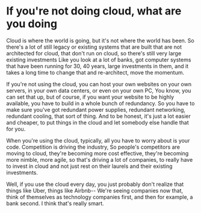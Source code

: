 # If you're not doing cloud, what are you doing

Cloud is where the world is going, but it's not where the world has been. So there's a lot of still legacy or existing systems that are built that are not architected for cloud, that don't run on cloud, so there's still very large existing investments Like you look at a lot of banks, got computer systems that have been running for 30, 40 years, large investments in them, and it takes a long time to change that and re-architect, move the momentum.

If you're not using the cloud, you can host your own websites on your own servers, in your own data centers, or even on your own PC, You know, you can set that up, but of course, if you want your website to be highly available, you have to build in a whole bunch of redundancy. So you have to make sure you've got redundant power supplies, redundant networking, redundant cooling, that sort of thing. And to be honest, it's just a lot easier and cheaper, to put things in the cloud and let somebody else handle that for you.

When you're using the cloud, typically, all you have to worry about is your code. Competition is driving the industry, So people's competitors are moving to cloud, they're becoming more cost effective, they're becoming more nimble, more agile, so that's driving a lot of companies, to really have to invest in cloud and not just rest on their laurels and their existing investments.

Well, if you use the cloud every day, you just probably don't realize that things like Uber, things like Airbnb-- We're seeing companies now that, think of themselves as technology companies first, and then for example, a bank second. I think that's really smart.
